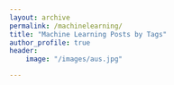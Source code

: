 ```yaml
---
layout: archive
permalink: /machinelearning/
title: "Machine Learning Posts by Tags"
author_profile: true
header:
    image: "/images/aus.jpg"

---
```


